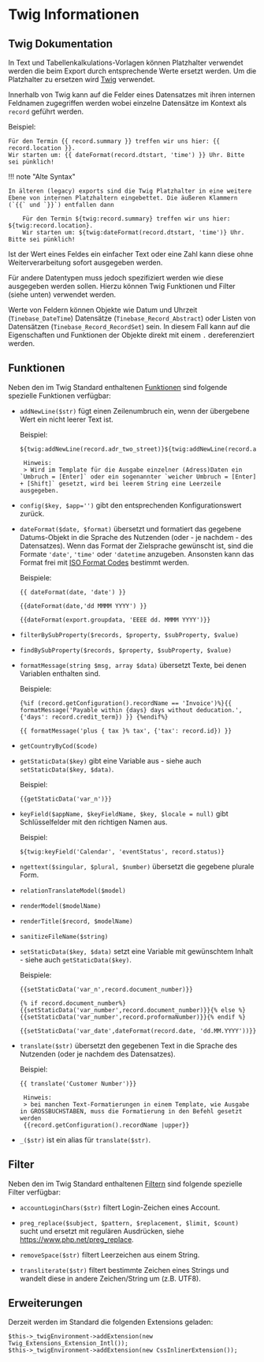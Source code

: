 Twig Informationen
====

Twig Dokumentation
----
In Text und Tabellenkalkulations-Vorlagen können Platzhalter verwendet werden die beim Export durch entsprechende Werte ersetzt werden.
Um die Platzhalter zu ersetzen wird [Twig](https://twig.symfony.com/doc/) verwendet.

Innerhalb von Twig kann auf die Felder eines Datensatzes mit ihren internen Feldnamen zugegriffen werden wobei einzelne Datensätze im Kontext als `record` geführt werden.

Beispiel:

    Für den Termin {{ record.summary }} treffen wir uns hier: {{ record.location }}. 
    Wir starten um: {{ dateFormat(record.dtstart, 'time') }} Uhr. Bitte sei pünklich!


!!! note "Alte Syntax"

    In älteren (legacy) exports sind die Twig Platzhalter in eine weitere Ebene von internen Platzhaltern eingebettet. Die äußeren Klammern (`{{` und `}}`) entfallen dann

        Für den Termin ${twig:record.summary} treffen wir uns hier: ${twig:record.location}. 
        Wir starten um: ${twig:dateFormat(record.dtstart, 'time')} Uhr. Bitte sei pünklich!


Ist der Wert eines Feldes ein einfacher Text oder eine Zahl kann diese ohne Weiterverarbeitung sofort ausgegeben werden.

Für andere Datentypen muss jedoch spezifiziert werden wie diese ausgegeben werden sollen. Hierzu können Twig Funktionen und Filter (siehe unten) verwendet werden.

Werte von Feldern können Objekte wie Datum und Uhrzeit (`Tinebase_DateTime`) Datensätze (`Tinebase_Record_Abstract`) oder Listen von Datensätzen (`Tinebase_Record_RecordSet`) sein. In diesem Fall kann auf die Eigenschaften und Funktionen der Objekte direkt mit einem `.` dereferenziert werden.

Funktionen
---
Neben den im Twig Standard enthaltenen [Funktionen](https://twig.symfony.com/doc/2.x/functions/index.html) sind folgende spezielle Funktionen verfügbar:

* `addNewLine($str)` fügt einen Zeilenumbruch ein, wenn der übergebene Wert ein nicht leerer Text ist.

    Beispiel:  
    ~~~
    ${twig:addNewLine(record.adr_two_street)}${twig:addNewLine(record.adr_two_street2)}${twig:record.adr_two_postalcode}${twig:addNewLine(record.adr_two_locality)}${twig:addNewLine(record.adr_two_region)}${twig:addNewLine(record.adr_two_countryname)}
    ~~~

       Hinweis:  
       > Wird im Template für die Ausgabe einzelner (Adress)Daten ein `Umbruch = [Enter]` oder ein sogenannter `weicher Umbruch = [Enter] + [Shift]` gesetzt, wird bei leerem String eine Leerzeile ausgegeben.

* `config($key, $app='')` gibt den entsprechenden Konfigurationswert zurück.

* `dateFormat($date, $format)` übersetzt und formatiert das gegebene Datums-Objekt in die Sprache des Nutzenden (oder - je nachdem - des Datensatzes). Wenn das Format der Zielsprache gewünscht ist, sind die Formate `'date'`, `'time'` oder `'datetime` anzugeben. Ansonsten kann das Format frei mit [ISO Format Codes](https://examples.mashupguide.net/lib/ZendFramework-0.9.3-Beta/documentation/end-user/core/de/zend.date.constants.html#zend.date.constants.selfdefinedformats) bestimmt werden.

    Beispiele:  
    ~~~
    {{ dateFormat(date, 'date') }}  

    {{dateFormat(date,'dd MMMM YYYY') }}  
    
    {{dateFormat(export.groupdata, 'EEEE dd. MMMM YYYY')}}  
    ~~~

* `filterBySubProperty($records, $property, $subProperty, $value)` 

* `findBySubProperty($records, $property, $subProperty, $value)` 

* `formatMessage(string $msg, array $data)` übersetzt Texte, bei denen Variablen enthalten sind.

    Beispiele:  
    ~~~
    {%if (record.getConfiguration().recordName == 'Invoice')%}{{ formatMessage('Payable within {days} days without deducation.', {'days': record.credit_term}) }} {%endif%}
    
    {{ formatMessage('plus { tax }% tax', {'tax': record.id}) }}
    ~~~

* `getCountryByCod($code)` 

* `getStaticData($key)` gibt eine Variable aus - siehe auch `setStaticData($key, $data)`.

    Beispiel:  
    ~~~
    {{getStaticData('var_n')}}
    ~~~

* `keyField($appName, $keyFieldName, $key, $locale = null)` gibt Schlüsselfelder mit den richtigen Namen aus.

    Beispiel:  
    ~~~
    ${twig:keyField('Calendar', 'eventStatus', record.status)}
    ~~~

* `ngettext($singular, $plural, $number)` übersetzt die gegebene plurale Form.

* `relationTranslateModel($model)` 

* `renderModel($modelName)` 

* `renderTitle($record, $modelName)` 

* `sanitizeFileName($string)` 

* `setStaticData($key, $data)` setzt eine Variable mit gewünschtem Inhalt - siehe auch `getStaticData($key)`.

    Beispiele:  
    ~~~
    {{setStaticData('var_n',record.document_number)}}

    {% if record.document_number%}{{setStaticData('var_number',record.document_number)}}{% else %}{{setStaticData('var_number',record.proformaNumber)}}{% endif %}

    {{setStaticData('var_date',dateFormat(record.date, 'dd.MM.YYYY'))}}
    ~~~

* `translate($str)` übersetzt den gegebenen Text in die Sprache des Nutzenden (oder je nachdem des Datensatzes).

    Beispiel:  
    ~~~
    {{ translate('Customer Number')}}
    ~~~

       Hinweis:  
       > bei manchen Text-Formatierungen in einem Template, wie Ausgabe in GROSSBUCHSTABEN, muss die Formatierung in den Befehl gesetzt werden
       {{record.getConfiguration().recordName |upper}}

* `_($str)` ist ein alias für `translate($str)`.

Filter
---
Neben den im Twig Standard enthaltenen [Filtern](https://twig.symfony.com/doc/2.x/filters/index.html) sind folgende spezielle Filter verfügbar:

* `accountLoginChars($str)` filtert Login-Zeichen eines Account.

* `preg_replace($subject, $pattern, $replacement, $limit, $count)` sucht und ersetzt mit regulären Ausdrücken, siehe https://www.php.net/preg_replace.

* `removeSpace($str)` filtert Leerzeichen aus einem String.

* `transliterate($str)` filtert bestimmte Zeichen eines Strings und wandelt diese in andere Zeichen/String um (z.B. UTF8).

Erweiterungen
---
Derzeit werden im Standard die folgenden Extensions geladen:

    $this->_twigEnvironment->addExtension(new Twig_Extensions_Extension_Intl());
    $this->_twigEnvironment->addExtension(new CssInlinerExtension());
